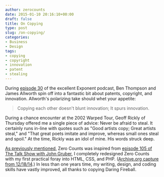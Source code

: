 ```yaml
---
author: zerocounts
date: 2015-01-10 20:16:10+00:00
draft: false
title: On Copying
type: post
slug: /on-copying/
categories:
- Business
- Design
tags:
- copying
- copyright
- innovation
- patent
- stealing
---
```


During [episode 30](https://itunes.apple.com/us/podcast/episode-030-xiaomi/id826420969?i=330770407&mt=2) of the excellent Exponent podcast, Ben Thompson and James Allworth spin off into a fantastic bit about patents, copyright, and innovation. Allworth's polarizing take should whet your appetite:

> Copying each other doesn't blunt innovation; It spurs innovation.

During a chance encounter at the 2002 Warped Tour, Geoff Rickly of Thursday offered me a single piece of advice: Never be afraid to steal. It certainly runs in-line with quotes such as "Good artists copy; Great artists steal," and "That great poets imitate and improve, whereas small ones steal and spoil." At the time, Rickly was an idol of mine. His words struck deep.

[As previously mentioned](/2014/12/30/2014-zero-counts-launch-greatest-hits/), Zero Counts was inspired from [episode 105 of The Talk Show with John Gruber](/2015/01/01/jason-snell-on-solo-blogging-stresses/), I completely redesigned Zero Counts with my first practical foray into HTML, CSS, and PHP. ([Archive.org capture from 12/18/14](https://web.archive.org/web/20141218152034/https://www.zerocounts.net/).) In less than one years time, my writing, design, and coding skills have vastly improved, all thanks to copying Daring Fireball.
